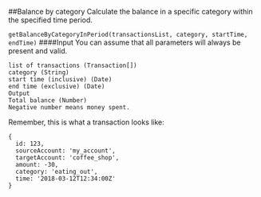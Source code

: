 ##Balance by category
Calculate the balance in a specific category within the specified time period.

`getBalanceByCategoryInPeriod(transactionsList, category, startTime, endTime)`
####Input
You can assume that all parameters will always be present and valid.

```
list of transactions (Transaction[])
category (String)
start time (inclusive) (Date)
end time (exclusive) (Date)
Output
Total balance (Number)
Negative number means money spent.
```
Remember, this is what a transaction looks like:

```
{
  id: 123,
  sourceAccount: 'my_account',
  targetAccount: 'coffee_shop',
  amount: -30,
  category: 'eating_out',
  time: '2018-03-12T12:34:00Z'
}
```
